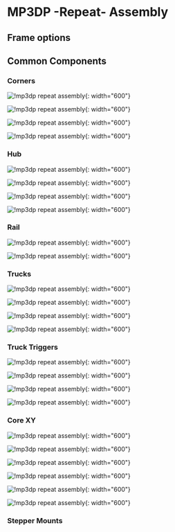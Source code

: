 # MP3DP -Repeat- Assembly

## Frame options

## Common Components

### Corners

![!mp3dp repeat assembly](../img/repeat/PXL_20211221_005905879.jpg){: width="600"}

![!mp3dp repeat assembly](../img/repeat/PXL_20211221_010504049.jpg){: width="600"}

![!mp3dp repeat assembly](../img/repeat/PXL_20211221_011629965.jpg){: width="600"}

![!mp3dp repeat assembly](../img/repeat/PXL_20211221_012039706.jpg){: width="600"}

### Hub

![!mp3dp repeat assembly](../img/repeat/PXL_20211222_234524286.jpg){: width="600"}

![!mp3dp repeat assembly](../img/repeat/PXL_20211222_234637528.jpg){: width="600"}

![!mp3dp repeat assembly](../img/repeat/PXL_20211222_235651765.jpg){: width="600"}

![!mp3dp repeat assembly](../img/repeat/PXL_20211222_235753480.jpg){: width="600"}

### Rail

![!mp3dp repeat assembly](../img/repeat/PXL_20211223_001722799.jpg){: width="600"}

![!mp3dp repeat assembly](../img/repeat/PXL_20211223_002418759.jpg){: width="600"}

### Trucks

![!mp3dp repeat assembly](../img/repeat/PXL_20211223_003813586.jpg){: width="600"}

![!mp3dp repeat assembly](../img/repeat/PXL_20211223_004317126.jpg){: width="600"}

![!mp3dp repeat assembly](../img/repeat/PXL_20211223_004614523.jpg){: width="600"}

![!mp3dp repeat assembly](../img/repeat/PXL_20211223_005024041.jpg){: width="600"}

### Truck Triggers

![!mp3dp repeat assembly](../img/repeat/PXL_20211223_005215859.jpg){: width="600"}

![!mp3dp repeat assembly](../img/repeat/PXL_20211223_005428799.jpg){: width="600"}

![!mp3dp repeat assembly](../img/repeat/PXL_20211223_005517016.jpg){: width="600"}

![!mp3dp repeat assembly](../img/repeat/PXL_20211223_005643641.jpg){: width="600"}

### Core XY

![!mp3dp repeat assembly](../img/repeat/PXL_20211223_005931937.jpg){: width="600"}

![!mp3dp repeat assembly](../img/repeat/PXL_20211223_010127428.jpg){: width="600"}

![!mp3dp repeat assembly](../img/repeat/PXL_20211223_010308978.jpg){: width="600"}

![!mp3dp repeat assembly](../img/repeat/PXL_20211223_010517320.jpg){: width="600"}

![!mp3dp repeat assembly](../img/repeat/PXL_20211223_010631161.jpg){: width="600"}

![!mp3dp repeat assembly](../img/repeat/PXL_20211223_011714556.jpg){: width="600"}

### Stepper Mounts
